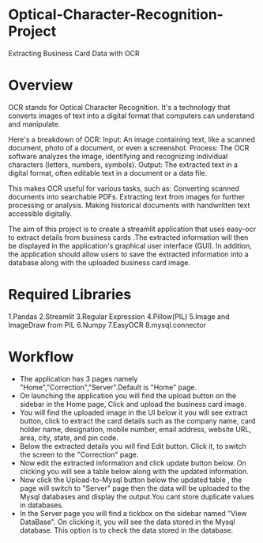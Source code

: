 # Optical-Character-Recognition-Project
Extracting Business Card Data with OCR
# Overview
  OCR stands for Optical Character Recognition. It's a technology that converts images of text into a digital format that computers can understand and manipulate.

Here's a breakdown of OCR:
Input: An image containing text, like a scanned document, photo of a document, or even a screenshot.
Process: The OCR software analyzes the image, identifying and recognizing individual characters (letters, numbers, symbols).
Output: The extracted text in a digital format, often editable text in a document or a data file.

This makes OCR useful for various tasks, such as:
Converting scanned documents into searchable PDFs.
Extracting text from images for further processing or analysis.
Making historical documents with handwritten text accessible digitally.

  The aim of this project is to create a streamlit application that uses easy-ocr to extract details from business cards .The extracted information will then be 
displayed in the application's graphical user interface (GUI). In addition, the application should allow users to save the extracted information into a database 
along with the uploaded business card image.

# Required Libraries 
1.Pandas
2.Streamlit
3.Regular Expression
4.Pillow(PIL)
5.Image and ImageDraw from PIL
6.Numpy
7.EasyOCR
8.mysql.connector

# Workflow
* The application has 3 pages namely "Home","Correction","Server".Default is "Home" page.
* On launching the application you will find the upload button on the sidebar in the Home page, Click and upload the business card image.
* You will find the uploaded image in the UI below it you will see extract button, click to extract the card details such as the company name, card holder
  name, designation, mobile number, email address, website URL, area, city, state, and pin code.
* Below the extracted details you will find Edit button. Click it, to switch the screen to the "Correction" page.
* Now edit the extracted information and click update button below. On clicking you will see a table below along with the updated information.
* Now click the Upload-to-Mysql button below the updated table , the page will switch to "Server" page then the data will be uploaded to the Mysql databases and display the output.You 
  cant store duplicate values in databases.
* In the Server page you will find a tickbox on the sidebar named "View DataBase". On clicking it, you will see the data stored in the Mysql database. This option is to check the data 
  stored in the database.
 
